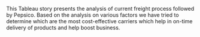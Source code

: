 This Tableau story presents the analysis of current freight process followed by Pepsico. Based on the analysis on various factors we have tried to determine which are the most cost-effective carriers which help in on-time delivery of products and help boost business.
